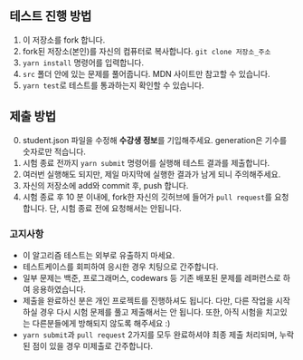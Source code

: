 ## 테스트 진행 방법

1. 이 저장소를 fork 합니다.
2. fork된 저장소(본인)를 자신의 컴퓨터로 복사합니다. `git clone 저장소_주소`
3. `yarn install` 명령어를 입력합니다.
4. `src` 폴더 안에 있는 문제를 풀어줍니다.
   MDN 사이트만 참고할 수 있습니다.
5. `yarn test`로 테스트를 통과하는지 확인할 수 있습니다.

## 제출 방법

0. student.json 파일을 수정해 **수강생 정보**를 기입해주세요. generation은 기수를 숫자로만 적습니다.
1. 시험 종료 전까지 `yarn submit` 명령어를 실행해 테스트 결과를 제출합니다.
2. 여러번 실행해도 되지만, 제일 마지막에 실행한 결과가 남게 되니 주의해주세요.
3. 자신의 저장소에 add와 commit 후, push 합니다.
4. 시험 종료 후 10 분 이내에, fork한 자신의 깃허브에 들어가 `pull request`를 요청합니다.
   단, 시험 종료 전에 요청해서는 안됩니다.

### 고지사항

- 이 알고리즘 테스트는 외부로 유출하지 마세요.
- 테스트케이스를 회피하여 응시한 경우 치팅으로 간주합니다.
- 일부 문제는 백준, 프로그래머스, codewars 등 기존 배포된 문제를 레퍼런스로 하여 응용하였습니다.
- 제출을 완료하신 분은 개인 프로젝트를 진행하셔도 됩니다.
  다만, 다른 작업을 시작하실 경우 다시 시험 문제를 풀고 제출해서는 안 됩니다.
  또한, 아직 시험을 치고있는 다른분들에게 방해되지 않도록 해주세요 :)
- `yarn submit`과 `pull request` 2가지를 모두 완료하셔야 최종 제출 처리되며, 누락된 점이 있을 경우 미제출로 간주합니다.